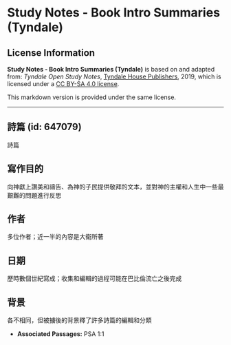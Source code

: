 # Study Notes - Book Intro Summaries (Tyndale)

## License Information

**Study Notes - Book Intro Summaries (Tyndale)** is based on and adapted from: _Tyndale Open Study Notes_, [Tyndale House Publishers](https://tyndaleopenresources.com/), 2019, which is licensed under a [CC BY-SA 4.0 license](https://creativecommons.org/licenses/by-sa/4.0/legalcode.en).

This markdown version is provided under the same license.



--------------------------------

## 詩篇 (id: 647079)

詩篇

寫作目的
----

向神獻上讚美和禱告、為神的子民提供敬拜的文本，並對神的主權和人生中一些最艱難的問題進行反思

作者
--

多位作者；近一半的內容是大衞所著

日期
--

歷時數個世紀寫成；收集和編輯的過程可能在巴比倫流亡之後完成

背景
--

各不相同，但被擄後的背景釋了許多詩篇的編輯和分類

* **Associated Passages:** PSA 1:1

